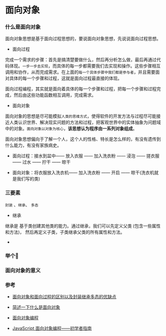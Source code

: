 # 面向对象

### 什么是面向对象 

面向对象思想是基于面向过程思想的，要说面向对象思想，先说说面向过程思想。

- 面向过程

完成一个需求的步骤：首先是搞清楚要做什么，然后再分析怎么做，最后再通过代码体现。`一步一步去实现`，而具体的每一步都需要我们去实现和操作。这些步骤相互调用和协作，从而完成需求。在上面的`每一个具体步骤中我们都是参与者`，并且需要面对具体的每一个步骤和过程，这就是面向过程最直接的体现。

面向过程编程，其实就是面向着具体的每一个步骤和过程，把每一个步骤和过程完成，然后由这些功能函数相互调用，完成需求。

- 面向对象

面向对象的思想是尽可能模拟`人类的思维方式`，使得软件的开发方法与过程尽可能接近人类认识世界、解决现实问题的方法和过程，把客观世界中的实体抽象为问题域中的对象。`面向对象以对象为核心`，**该思想认为程序由一系列对象组成**。

面向对象思想偏向于了解一个人，这个人的性格、特长是怎么样的，有没有遗传到什么能力，有没有家族病史。


- 面向过程：接水到盆中—— 放入衣服 —— 加入洗衣粉 —— 浸泡 —— 搓衣服 —— 过水 —— 拧干 —— 晾干

- 面向对象：将衣服放入洗衣机—— 加入洗衣粉 —— 开启 —— 晾干(洗衣机就是我们写的类)


### 三要素

 `封装` 、`继承`、 `多态`

- 继承

继承是 基于类创建其他类的能力。通过继承，我们可以先定义父类 (包含一些属性和方法)， 然后再定义子类，子类继承父类的所有属性和方法。

- 


### 举个🌰


### 面向对象的意义







### 参考

- [面向对象和面向过程的区别以及封装继承多态的优缺点](https://blog.csdn.net/m566666/article/details/125125930)

- [简述一下什么是面向对象](https://blog.csdn.net/weixin_49631705/article/details/130036304)

- [面向对象编程](https://liaoxuefeng.com/books/python/oop/index.html)

- [JavaScript 面向对象编程——初学者指南](https://www.freecodecamp.org/chinese/news/object-oriented-javascript-for-beginners/)
